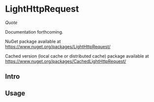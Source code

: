 # LightHttpRequest
*Quote*

Documentation forthcoming.

NuGet package available at https://www.nuget.org/packages/LightHttpRequest/

Cached version (local cache or distributed cache) package available at https://www.nuget.org/packages/CachedLightHttpRequest/

## Intro

## Usage

